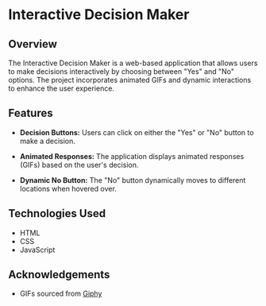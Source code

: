 # Interactive Decision Maker

## Overview

The Interactive Decision Maker is a web-based application that allows users to make decisions interactively by choosing between "Yes" and "No" options. The project incorporates animated GIFs and dynamic interactions to enhance the user experience.

## Features

- **Decision Buttons:** Users can click on either the "Yes" or "No" button to make a decision.
  
- **Animated Responses:** The application displays animated responses (GIFs) based on the user's decision.
  
- **Dynamic No Button:** The "No" button dynamically moves to different locations when hovered over.

## Technologies Used

- HTML
- CSS
- JavaScript

## Acknowledgements

- GIFs sourced from [Giphy](https://giphy.com/)
